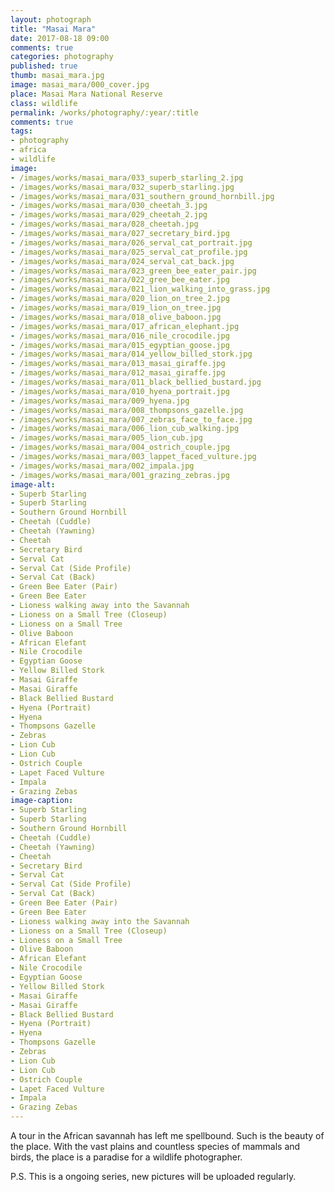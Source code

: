 ```yaml
---
layout: photograph
title: "Masai Mara"
date: 2017-08-18 09:00
comments: true
categories: photography
published: true
thumb: masai_mara.jpg
image: masai_mara/000_cover.jpg
place: Masai Mara National Reserve
class: wildlife
permalink: /works/photography/:year/:title
comments: true
tags:
- photography
- africa
- wildlife
image:
- /images/works/masai_mara/033_superb_starling_2.jpg
- /images/works/masai_mara/032_superb_starling.jpg
- /images/works/masai_mara/031_southern_ground_hornbill.jpg
- /images/works/masai_mara/030_cheetah_3.jpg
- /images/works/masai_mara/029_cheetah_2.jpg
- /images/works/masai_mara/028_cheetah.jpg
- /images/works/masai_mara/027_secretary_bird.jpg
- /images/works/masai_mara/026_serval_cat_portrait.jpg
- /images/works/masai_mara/025_serval_cat_profile.jpg
- /images/works/masai_mara/024_serval_cat_back.jpg
- /images/works/masai_mara/023_green_bee_eater_pair.jpg
- /images/works/masai_mara/022_gree_bee_eater.jpg
- /images/works/masai_mara/021_lion_walking_into_grass.jpg
- /images/works/masai_mara/020_lion_on_tree_2.jpg
- /images/works/masai_mara/019_lion_on_tree.jpg
- /images/works/masai_mara/018_olive_baboon.jpg
- /images/works/masai_mara/017_african_elephant.jpg
- /images/works/masai_mara/016_nile_crocodile.jpg
- /images/works/masai_mara/015_egyptian_goose.jpg
- /images/works/masai_mara/014_yellow_billed_stork.jpg
- /images/works/masai_mara/013_masai_giraffe.jpg
- /images/works/masai_mara/012_masai_giraffe.jpg
- /images/works/masai_mara/011_black_bellied_bustard.jpg
- /images/works/masai_mara/010_hyena_portrait.jpg
- /images/works/masai_mara/009_hyena.jpg
- /images/works/masai_mara/008_thompsons_gazelle.jpg
- /images/works/masai_mara/007_zebras_face_to_face.jpg
- /images/works/masai_mara/006_lion_cub_walking.jpg
- /images/works/masai_mara/005_lion_cub.jpg
- /images/works/masai_mara/004_ostrich_couple.jpg
- /images/works/masai_mara/003_lappet_faced_vulture.jpg
- /images/works/masai_mara/002_impala.jpg
- /images/works/masai_mara/001_grazing_zebras.jpg
image-alt:
- Superb Starling
- Superb Starling
- Southern Ground Hornbill
- Cheetah (Cuddle)
- Cheetah (Yawning)
- Cheetah
- Secretary Bird
- Serval Cat
- Serval Cat (Side Profile)
- Serval Cat (Back)
- Green Bee Eater (Pair)
- Green Bee Eater
- Lioness walking away into the Savannah
- Lioness on a Small Tree (Closeup)
- Lioness on a Small Tree
- Olive Baboon
- African Elefant
- Nile Crocodile
- Egyptian Goose
- Yellow Billed Stork
- Masai Giraffe
- Masai Giraffe
- Black Bellied Bustard
- Hyena (Portrait)
- Hyena
- Thompsons Gazelle
- Zebras
- Lion Cub
- Lion Cub
- Ostrich Couple
- Lapet Faced Vulture
- Impala
- Grazing Zebas
image-caption:
- Superb Starling
- Superb Starling
- Southern Ground Hornbill
- Cheetah (Cuddle)
- Cheetah (Yawning)
- Cheetah
- Secretary Bird
- Serval Cat
- Serval Cat (Side Profile)
- Serval Cat (Back)
- Green Bee Eater (Pair)
- Green Bee Eater
- Lioness walking away into the Savannah
- Lioness on a Small Tree (Closeup)
- Lioness on a Small Tree
- Olive Baboon
- African Elefant
- Nile Crocodile
- Egyptian Goose
- Yellow Billed Stork
- Masai Giraffe
- Masai Giraffe
- Black Bellied Bustard
- Hyena (Portrait)
- Hyena
- Thompsons Gazelle
- Zebras
- Lion Cub
- Lion Cub
- Ostrich Couple
- Lapet Faced Vulture
- Impala
- Grazing Zebas
---
```


A tour in the African savannah has left me spellbound. Such is the beauty of the place. With the vast plains and countless species of mammals and birds, the place is a paradise for a wildlife photographer.

P.S. This is a ongoing series, new pictures will be uploaded regularly.